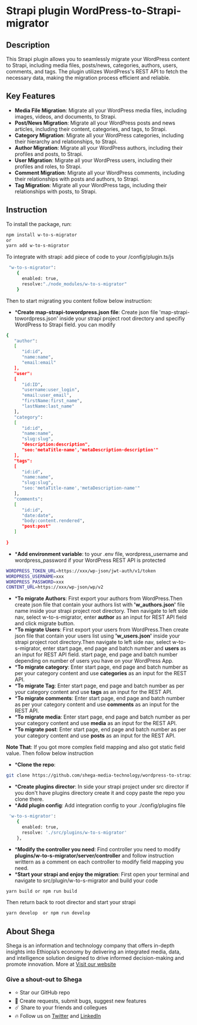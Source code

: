 # Strapi plugin WordPress-to-Strapi-migrator

## Description
This Strapi plugin allows you to seamlessly migrate your WordPress content to Strapi, including media files, posts/news, categories, authors, users, comments, and tags. The plugin utilizes WordPress's REST API to fetch the necessary data, making the migration process efficient and reliable.

## Key Features
* **Media File Migration**: Migrate all your WordPress media files, including images, videos, and documents, to Strapi.
* **Post/News Migration**: Migrate all your WordPress posts and news articles, including their content, categories, and tags, to Strapi.
* **Category Migration**: Migrate all your WordPress categories, including their hierarchy and relationships, to Strapi.
* **Author Migration**: Migrate all your WordPress authors, including their profiles and posts, to Strapi.
* **User Migration**: Migrate all your WordPress users, including their profiles and roles, to Strapi.
* **Comment Migration**: Migrate all your WordPress comments, including their relationships with posts and authors, to Strapi.
* **Tag Migration**: Migrate all your WordPress tags, including their relationships with posts, to Strapi.


## Instruction
To install the package, run:
 ```bash
 npm install w-to-s-migrator
 or
 yarn add w-to-s-migrator
```
To integrate with strapi: add piece of code to your  /config/plugin.ts/js

```bash
 "w-to-s-migrator": 
    {
      enabled: true,
      resolve:"./node_modules/w-to-s-migrator"
    }
```
Then to start migrating you content follow below instruction:
* ***Create map-strapi-towordpress.json file**: Create json file 'map-strapi-towordpress.json' inside your strapi project root directory and specifiy WordPress to Strapi field. you can modify
```bash
{
   "author": 
   [
      "id:id",
      "name:name",
      "email:email"
   ],
   "user": 
   [
      "id:ID",
      "username:user_login",
      "email:user_email",
      "firstName:first_name",
      "lastName:last_name"
   ],
   "category": 
   [
      "id:id",
      "name:name",
      "slug:slug",
      "description:description",
      "seo:'metaTitle-name','metaDescription-description'"
   ],
   "tags": 
   [
      "id:id",
      "name:name",
      "slug:slug",
      "seo:'metaTitle-name','metaDescription-name'"
   ],
   "comments":
   [
      "id:id",
      "date:date",
      "body:content.rendered",
      "post:post"
   ]
   
}
```
* ***Add environment variable**: to your .env file, wordpress_username and wordpress_password if your WordPress REST API is protected 
```bash
WORDPRESS_TOKEN_URL=https://xxx/wp-json/jwt-auth/v1/token  
WORDPRESS_USERNAME=xxx
WORDPRESS_PASSWORD=xxx
CONTENT_URL=https://xxx/wp-json/wp/v2 
```
* ***To migrate Authors**: First export your authors from WordPress.Then create json file that contain your authors list with __'w_authors.json'__ file name inside your strapi project root directory. Then navigate to left side nav, select w-to-s-migrator, enter __author__ as an input for REST API field and click migrate button.
* ***To migrate Users**: First export your users from WordPress.Then create json file that contain your users list using  __'w_users.json'__ inside your strapi project root directory.Then navigate to left side nav, select w-to-s-migrator, enter start page, end page and batch number and  __users__ as an input for REST API field. start page, end page and batch number depending on number of users you have on your WordPress App.
* ***To migrate category**: Enter start page, end page and batch number as per your category content and use __categories__ as an input for the REST API.
* ***To migrate Tag**: Enter start page, end page and batch number as per your category content and use __tags__ as an input for the REST API.
* ***To migrate comments**: Enter start page, end page and batch number as per your category content and use __comments__ as an input for the REST API.
* ***To migrate media**: Enter start page, end page and batch number as per your category content and use __media__ as an input for the REST API.
* ***To migrate post**: Enter start page, end page and batch number as per your category content and use __posts__ as an input for the REST API.


__Note That__: If you got more complex field mapping and also got static field value. Then follow below instruction

* ***Clone the repo**: 
```bash
git clone https://github.com/shega-media-technology/wordpress-to-strapi-migrator.git
```
* ***Create plugins director**: In side your strapi project under src director if you don't have plugins directory create it and copy paste the repo you clone there.
* ***Add plugin config**: Add integration config to your ./config/plugins  file
```bash
 'w-to-s-migrator': 
    {
      enabled: true,
      resolve: './src/plugins/w-to-s-migrator'
    },
```
* ***Modify the controller you need**: Find controller you need to modify __plugins/w-to-s-migrator/server/controller__ and follow instruction writtern as a comment on each controller to modify field mapping you need.
* ***Start your strapi and enjoy the migration**: First open your terminal and navigate to src/plugin/w-to-s-migrator and build your code
```bash
yarn build or npm run build
```
Then return back to root director and start your strapi

```bash
yarn develop  or npm run develop
```
## About Shega
Shega is an information and technology company that offers in-depth insights into Ethiopia’s economy by delivering an integrated media, data, and intelligence solution designed to drive informed decision-making and promote innovation.
More at [Visit our website](https://shega.co) 

###  Give a shout-out to Shega
- ⭐ Star our GitHub repo
- 🐞 Create requests, submit bugs, suggest new features
- ☄️  Share to your friends and collegues
- 🔥 Follow us on [Twitter]([https://twitter.com/MelakeWub](https://twitter.com/shegahq)) and [LinkedIn](https://www.linkedin.com/company/shegahq)
